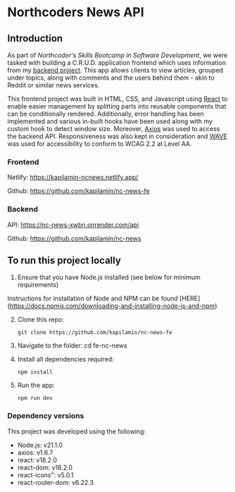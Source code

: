 # Northcoders News API

## Introduction

As part of *Northcoder's Skills Bootcamp in Software Development*, we were tasked with building a C.R.U.D. application frontend which uses information from my [backend project](https://github.com/M1nhnho/be-nc-news). This app allows clients to view articles, grouped under topics, along with comments and the users behind them - akin to Reddit or similar news services.

This frontend project was built in HTML, CSS, and Javascript using [React](https://react.dev/) to enable easier management by splitting parts into reusable components that can be conditionally rendered. Additionally, error handling has been implemented and various in-built hooks have been used along with my custom hook to detect window size. Moreover, [Axios](https://axios-http.com/) was used to access the backend API. Responsiveness was also kept in consideration and [WAVE](https://wave.webaim.org/) was used for accessibility to conform to WCAG 2.2 at Level AA.

### Frontend
Netlify: https://kapilamin-ncnews.netlify.app/

Github:  https://github.com/kapilamin/nc-news-fe

### Backend
API:    https://nc-news-xwbn.onrender.com/api

Github: https://github.com/kapilamin/nc-news

## To run this project locally
1. Ensure that you have Node.js installed (see below for minimum requirements)

Instructions for installation of Node and NPM can be found [HERE] (https://docs.npmjs.com/downloading-and-installing-node-js-and-npm)

2. Clone this repo:
    ```
    git clone https://github.com/kapilamin/nc-news-fe
    ```
3. Navigate to the folder: cd fe-nc-news

4. Install all dependencies required: 
    ```
    npm install
    ```
5. Run the app: 
    ```
    npm run dev
    ```

### Dependency versions
This project was developed using the following:

- Node.js: v21.1.0
- axios: v1.6.7
- react: v18.2.0
- react-dom: v18.2.0
- react-icons": v5.0.1
- react-router-dom: v6.22.3
